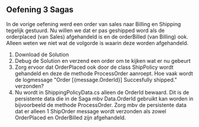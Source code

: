 ## Oefening 3 Sagas

In de vorige oefening werd een order van sales naar Billing en Shipping tegelijk gestuurd.  Nu willen we dat er pas geshipped word als de orderplaced (van Sales) afgehandeld is en de orderBilled (van Billing) ook. Alleen weten we niet wat de volgorde is waarin deze worden afgehandeld.

1.	Download de Solution
2.	Debug de Solution en verzend een order om te kijken wat er nu gebeurt
3.	Zorg ervoor dat OrderPlaced ook door de class ShipPolicy wordt gehandeld en deze de methode ProcessOrder aanroept. Hoe vaak wordt de logmessage "Order [{message.OrderId}] Succesfully shipped." verzonden?
4.	Nu wordt in ShippingPolicyData.cs alleen de OrderId bewaard. Dit is de persistente data die in de Saga mbv Data.OrderId gebruikt kan worden in bijvoorbeeld de methode ProcessOrder. Zorg mbv de persistente data dat er alleen 1 ShipOrder message wordt verzonden als zowel OrderPlaced en OrderBilled zijn afgehandeld.









